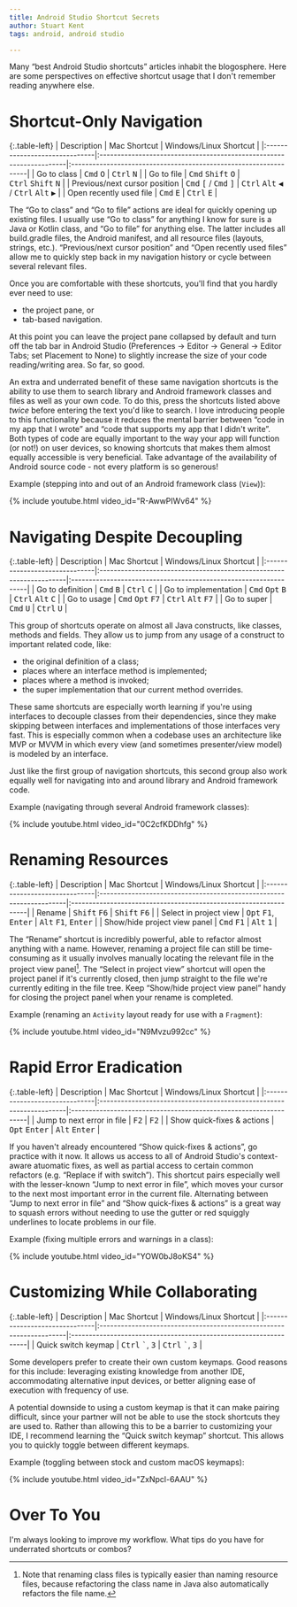 ```yaml
---
title: Android Studio Shortcut Secrets
author: Stuart Kent
tags: android, android studio

---
```


Many “best Android Studio shortcuts” articles inhabit the blogosphere. Here are some perspectives on effective shortcut usage that I don't remember reading anywhere else.

<!--more-->

# Shortcut-Only Navigation

{:.table-left}
| Description                   | Mac Shortcut                                                        | Windows/Linux Shortcut                                           |
|:------------------------------|:--------------------------------------------------------------------|:-----------------------------------------------------------------|
| Go to class                   | <kbd>Cmd</kbd>&nbsp;<kbd>O</kbd>                                    | <kbd>Ctrl</kbd>&nbsp;<kbd>N</kbd>                                |
| Go to file                    | <kbd>Cmd</kbd>&nbsp;<kbd>Shift</kbd>&nbsp;<kbd>O</kbd>              | <kbd>Ctrl</kbd>&nbsp;<kbd>Shift</kbd>&nbsp;<kbd>N</kbd>          |
| Previous/next cursor position | <kbd>Cmd</kbd>&nbsp;<kbd>[</kbd> / <kbd>Cmd</kbd>&nbsp;<kbd>]</kbd> | <kbd>Ctrl</kbd>&nbsp;<kbd>Alt</kbd>&nbsp;<kbd>◀</kbd> / <kbd>Ctrl</kbd>&nbsp;<kbd>Alt</kbd>&nbsp;<kbd>▶</kbd> |
| Open recently used file       | <kbd>Cmd</kbd>&nbsp;<kbd>E</kbd>                                    | <kbd>Ctrl</kbd>&nbsp;<kbd>E</kbd>                                |

The “Go to class” and “Go to file” actions are ideal for quickly opening up existing files. I usually use “Go to class” for anything I know for sure is a Java or Kotlin class, and “Go to file” for anything else. The latter includes all build.gradle files, the Android manifest, and all resource files (layouts, strings, etc.). “Previous/next cursor position” and “Open recently used files” allow me to quickly step back in my navigation history or cycle between several relevant files.

Once you are comfortable with these shortcuts, you'll find that you hardly ever need to use:

- the project pane, or
- tab-based navigation.

At this point you can leave the project pane collapsed by default and turn off the tab bar in Android Studio (Preferences -> Editor -> General -> Editor Tabs; set Placement to None) to slightly increase the size of your code reading/writing area. So far, so good.

An extra and underrated benefit of these same navigation shortcuts is the ability to use them to search library and Android framework classes and files as well as your own code. To do this, press the shortcuts listed above _twice_ before entering the text you'd like to search. I love introducing people to this functionality because it reduces the mental barrier between “code in my app that I wrote” and “code that supports my app that I didn't write”. Both types of code are equally important to the way your app will function (or not!) on user devices, so knowing shortcuts that makes them almost equally accessible is very beneficial. Take advantage of the availability of Android source code - not every platform is so generous!

Example (stepping into and out of an Android framework class (`View`)):

{% include youtube.html video_id="R-AwwPIWv64" %}

# Navigating Despite Decoupling

{:.table-left}
| Description                   | Mac Shortcut                                                        | Windows/Linux Shortcut                                           |
|:------------------------------|:--------------------------------------------------------------------|:-----------------------------------------------------------------|
| Go to definition              | <kbd>Cmd</kbd>&nbsp;<kbd>B</kbd>                                    | <kbd>Ctrl</kbd>&nbsp;<kbd>C</kbd>                                |
| Go to implementation          | <kbd>Cmd</kbd>&nbsp;<kbd>Opt</kbd>&nbsp;<kbd>B</kbd>                | <kbd>Ctrl</kbd>&nbsp;<kbd>Alt</kbd>&nbsp;<kbd>C</kbd>            |
| Go to usage                   | <kbd>Cmd</kbd>&nbsp;<kbd>Opt</kbd>&nbsp;<kbd>F7</kbd>               | <kbd>Ctrl</kbd>&nbsp;<kbd>Alt</kbd>&nbsp;<kbd>F7</kbd>           |
| Go to super                   | <kbd>Cmd</kbd>&nbsp;<kbd>U</kbd>                                    | <kbd>Ctrl</kbd>&nbsp;<kbd>U</kbd>                                |

This group of shortcuts operate on almost all Java constructs, like classes, methods and fields. They allow us to jump from any usage of a construct to important related code, like:

- the original definition of a class;
- places where an interface method is implemented;
- places where a method is invoked;
- the super implementation that our current method overrides.

These same shortcuts are especially worth learning if you're using interfaces to decouple classes from their dependencies, since they make skipping between interfaces and implementations of those interfaces very fast. This is especially common when a codebase uses an architecture like MVP or MVVM in which every view (and sometimes presenter/view model) is modeled by an interface.

Just like the first group of navigation shortcuts, this second group also work equally well for navigating into and around library and Android framework code.

Example (navigating through several Android framework classes):

{% include youtube.html video_id="0C2cfKDDhfg" %}

# Renaming Resources

{:.table-left}
| Description                   | Mac Shortcut                                                        | Windows/Linux Shortcut                                           |
|:------------------------------|:--------------------------------------------------------------------|:-----------------------------------------------------------------|
| Rename                        | <kbd>Shift</kbd>&nbsp;<kbd>F6</kbd>                                 | <kbd>Shift</kbd>&nbsp;<kbd>F6</kbd>                              |
| Select in project view        | <kbd>Opt</kbd>&nbsp;<kbd>F1</kbd>, <kbd>Enter</kbd>                 | <kbd>Alt</kbd>&nbsp;<kbd>F1</kbd>, <kbd>Enter</kbd>              |
| Show/hide project view panel  | <kbd>Cmd</kbd>&nbsp;<kbd>F1</kbd>                                   | <kbd>Alt</kbd>&nbsp;<kbd>1</kbd>                                 |

The “Rename” shortcut is incredibly powerful, able to refactor almost anything with a name. However, renaming a project file can still be time-consuming as it usually involves manually locating the relevant file in the project view panel[^1]. The “Select in project view” shortcut will open the project panel if it's currently closed, then jump straight to the file we're currently editing in the file tree. Keep “Show/hide project view panel” handy for closing the project panel when your rename is completed.

Example (renaming an `Activity` layout ready for use with a `Fragment`):

{% include youtube.html video_id="N9Mvzu992cc" %}

# Rapid Error Eradication

{:.table-left}
| Description                   | Mac Shortcut                                                        | Windows/Linux Shortcut                                           |
|:------------------------------|:--------------------------------------------------------------------|:-----------------------------------------------------------------|
| Jump to next error in file    | <kbd>F2</kbd>                                                       | <kbd>F2</kbd>                                                    |
| Show quick-fixes & actions    | <kbd>Opt</kbd>&nbsp;<kbd>Enter</kbd>                                | <kbd>Alt</kbd>&nbsp;<kbd>Enter</kbd>                             |

If you haven't already encountered “Show quick-fixes & actions”, go practice with it now. It allows us access to all of Android Studio's context-aware atuomatic fixes, as well as partial access to certain common refactors (e.g. “Replace if with switch”). This shortcut pairs especially well with the lesser-known “Jump to next error in file”, which moves your cursor to the next most important error in the current file. Alternating between “Jump to next error in file” and “Show quick-fixes & actions” is a great way to squash errors without needing to use the gutter or red squiggly underlines to locate problems in our file.

Example (fixing multiple errors and warnings in a class):

{% include youtube.html video_id="YOW0bJ8oKS4" %}

# Customizing While Collaborating

{:.table-left}
| Description                   | Mac Shortcut                                                        | Windows/Linux Shortcut                                           |
|:------------------------------|:--------------------------------------------------------------------|:-----------------------------------------------------------------|
| Quick switch keymap           | <kbd>Ctrl</kbd>&nbsp;<kbd>&#96;</kbd>, <kbd>3</kbd>                 | <kbd>Ctrl</kbd>&nbsp;<kbd>&#96;</kbd>, <kbd>3</kbd>              |

Some developers prefer to create their own custom keymaps. Good reasons for this include: leveraging existing knowledge from another IDE, accommodating alternative input devices, or better aligning ease of execution with frequency of use.

A potential downside to using a custom keymap is that it can make pairing difficult, since your partner will not be able to use the stock shortcuts they are used to. Rather than allowing this to be a barrier to customizing your IDE, I recommend learning the “Quick switch keymap” shortcut. This allows you to quickly toggle between different keymaps. 

Example (toggling between stock and custom macOS keymaps):

{% include youtube.html video_id="ZxNpcl-6AAU" %}

# Over To You

I'm always looking to improve my workflow. What tips do you have for underrated shortcuts or combos?

[^1]: Note that renaming class files is typically easier than naming resource files, because refactoring the class name in Java also automatically refactors the file name.